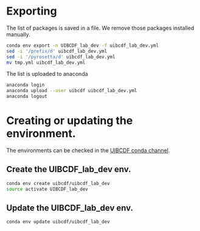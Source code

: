 # Exporting 

The list of packages is saved in a file.
We remove those packages installed manually.

```bash
conda env export -n UIBCDF_lab_dev -f uibcdf_lab_dev.yml
sed -i '/prefix/d' uibcdf_lab_dev.yml
sed -i '/pyrosetta/d' uibcdf_lab_dev.yml
mv tmp.yml uibcdf_lab_dev.yml
```

The list is uploaded to anaconda

```bash
anaconda login
anaconda upload --user uibcdf uibcdf_lab_dev.yml
anaconda logout
```

# Creating or updating the environment.

The environments can be checked in the [UIBCDF conda channel](http://envs.anaconda.org/uibcdf).

## Create the UIBCDF_lab_dev env.

```bash
conda env create uibcdf/uibcdf_lab_dev
source activate UIBCDF_lab_dev
```

## Update the UIBCDF_lab_dev env.

```bash
conda env update uibcdf/uibcdf_lab_dev
```

